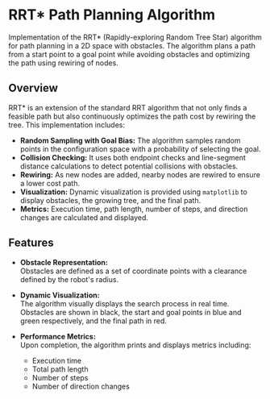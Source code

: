 # RRT* Path Planning Algorithm

Implementation of the RRT* (Rapidly-exploring Random Tree Star) algorithm for path planning in a 2D space with obstacles. The algorithm plans a path from a start point to a goal point while avoiding obstacles and optimizing the path using rewiring of nodes.

## Overview

RRT* is an extension of the standard RRT algorithm that not only finds a feasible path but also continuously optimizes the path cost by rewiring the tree. This implementation includes:

- **Random Sampling with Goal Bias:** The algorithm samples random points in the configuration space with a probability of selecting the goal.
- **Collision Checking:** It uses both endpoint checks and line-segment distance calculations to detect potential collisions with obstacles.
- **Rewiring:** As new nodes are added, nearby nodes are rewired to ensure a lower cost path.
- **Visualization:** Dynamic visualization is provided using `matplotlib` to display obstacles, the growing tree, and the final path.
- **Metrics:** Execution time, path length, number of steps, and direction changes are calculated and displayed.

## Features

- **Obstacle Representation:**  
  Obstacles are defined as a set of coordinate points with a clearance defined by the robot's radius.
  
- **Dynamic Visualization:**  
  The algorithm visually displays the search process in real time. Obstacles are shown in black, the start and goal points in blue and green respectively, and the final path in red.

- **Performance Metrics:**  
  Upon completion, the algorithm prints and displays metrics including:
  - Execution time
  - Total path length
  - Number of steps
  - Number of direction changes

